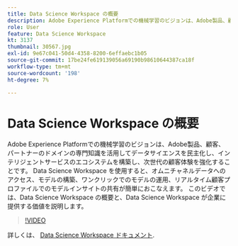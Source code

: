```yaml
---
title: Data Science Workspace の概要
description: Adobe Experience Platformでの機械学習のビジョンは、Adobe製品、顧客、パートナーのドメインの専門知識を活用してデータサイエンスを民主化し、インテリジェントサービスのエコシステムを構築し、次世代の顧客体験を強化することです。 Data Science Workspace を使用すると、オムニチャネルデータへのアクセス、モデルの構築、ワンクリックでのモデルの運用、リアルタイム顧客プロファイルでのモデルインサイトの共有が簡単におこなえます。 このビデオでは、Data Science Workspace の概要と、Data Science Workspace が企業に提供する価値を説明します。
role: User
feature: Data Science Workspace
kt: 3137
thumbnail: 30567.jpg
exl-id: 9e67c041-50d4-4358-8200-6effaebc1b05
source-git-commit: 17be24fe619139056a69190b98610644387ca18f
workflow-type: tm+mt
source-wordcount: '198'
ht-degree: 7%

---
```


# Data Science Workspace の概要

Adobe Experience Platformでの機械学習のビジョンは、Adobe製品、顧客、パートナーのドメインの専門知識を活用してデータサイエンスを民主化し、インテリジェントサービスのエコシステムを構築し、次世代の顧客体験を強化することです。 Data Science Workspace を使用すると、オムニチャネルデータへのアクセス、モデルの構築、ワンクリックでのモデルの運用、リアルタイム顧客プロファイルでのモデルインサイトの共有が簡単におこなえます。 このビデオでは、Data Science Workspace の概要と、Data Science Workspace が企業に提供する価値を説明します。

>[!VIDEO](https://video.tv.adobe.com/v/30567?quality=12&learn=on)

詳しくは、 [Data Science Workspace ドキュメント](https://experienceleague.adobe.com/docs/experience-platform/data-science-workspace/home.html?lang=ja).